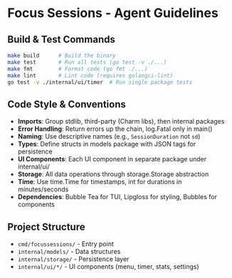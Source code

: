# Focus Sessions - Agent Guidelines

## Build & Test Commands
```bash
make build      # Build the binary
make test       # Run all tests (go test -v ./...)
make fmt        # Format code (go fmt ./...)
make lint       # Lint code (requires golangci-lint)
go test -v ./internal/ui/timer  # Run single package tests
```

## Code Style & Conventions
- **Imports**: Group stdlib, third-party (Charm libs), then internal packages
- **Error Handling**: Return errors up the chain, log.Fatal only in main()
- **Naming**: Use descriptive names (e.g., `SessionDuration` not `sd`)
- **Types**: Define structs in models package with JSON tags for persistence
- **UI Components**: Each UI component in separate package under internal/ui/
- **Storage**: All data operations through storage.Storage abstraction
- **Time**: Use time.Time for timestamps, int for durations in minutes/seconds
- **Dependencies**: Bubble Tea for TUI, Lipgloss for styling, Bubbles for components

## Project Structure
- `cmd/focussessions/` - Entry point
- `internal/models/` - Data structures  
- `internal/storage/` - Persistence layer
- `internal/ui/*/` - UI components (menu, timer, stats, settings)